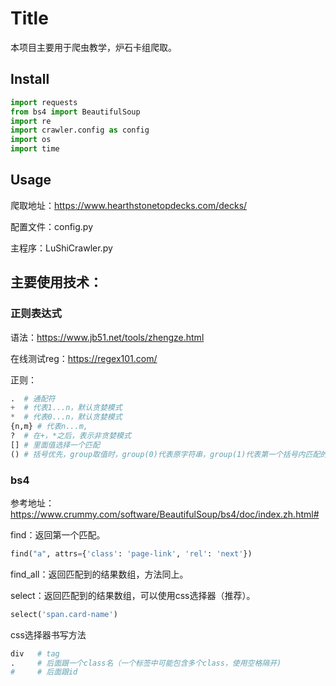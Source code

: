 
# Title

本项目主要用于爬虫教学，炉石卡组爬取。

## Install

```py
import requests
from bs4 import BeautifulSoup
import re
import crawler.config as config
import os
import time
```

## Usage

爬取地址：https://www.hearthstonetopdecks.com/decks/

配置文件：config.py

主程序：LuShiCrawler.py

## 主要使用技术：

### 正则表达式
 
 语法：https://www.jb51.net/tools/zhengze.html
 
 在线测试reg：https://regex101.com/
       
正则：
```py     
.  # 通配符
+  # 代表1...n，默认贪婪模式            
*  # 代表0...n，默认贪婪模式 
{n,m} # 代表n...m,
?  # 在+，*之后，表示非贪婪模式
[] # 里面值选择一个匹配
() # 括号优先，group取值时，group(0)代表原字符串，group(1)代表第一个括号内匹配的内容
```
    
### bs4
参考地址：https://www.crummy.com/software/BeautifulSoup/bs4/doc/index.zh.html#

find：返回第一个匹配。 
```py
find("a", attrs={'class': 'page-link', 'rel': 'next'})
```
find_all：返回匹配到的结果数组，方法同上。

select：返回匹配到的结果数组，可以使用css选择器（推荐）。
```py
select('span.card-name')
```

css选择器书写方法
```py
div   # tag
.     # 后面跟一个class名（一个标签中可能包含多个class，使用空格隔开)
#     # 后面跟id
```
 

    
